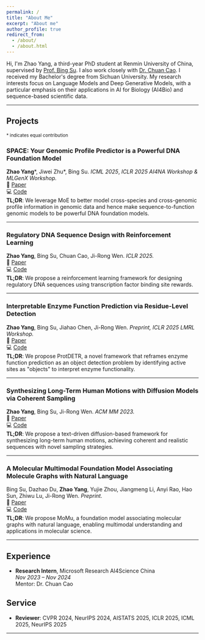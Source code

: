 ```yaml
---
permalink: /
title: "About Me"
excerpt: "About me"
author_profile: true
redirect_from: 
  - /about/
  - /about.html
---
```


Hi, I'm Zhao Yang, a third-year PhD student at Renmin University of China, supervised by [Prof. Bing Su](https://gsai.ruc.edu.cn/bingsu). I also work closely with [Dr. Chuan Cao](http://www.bjzgca.edu.cn/PicDetail.aspx?ID=317). I received my Bachelor's degree from Sichuan University. My research interests focus on Language Models and Deep Generative Models, with a particular emphasis on their applications in AI for Biology (AI4Bio) and sequence-based scientific data.

<!-- 
Recent Research Interests:
- Developing sequence-based scientific foundation models to advance biological and scientific understanding.
- Integrating foundation models with biological data and prior knowledge to solve critical community-focused tasks, such as variant effect prediction (VEP).
-->

---

## Projects

<small>* indicates equal contribution</small>

### SPACE: Your Genomic Profile Predictor is a Powerful DNA Foundation Model
**Zhao Yang**\*, Jiwei Zhu\*, Bing Su. *ICML 2025*, *ICLR 2025 AI4NA Workshop & MLGenX Workshop.*  
📄 [Paper](https://arxiv.org/abs/2506.01833)  
💻 [Code](https://github.com/ZhuJiwei111/space)  
**TL;DR**:  We leverage MoE to better model cross-species and cross-genomic profile information in genomic data and hence make sequence-to-function genomic models to be powerful DNA foundation models. 

---

### Regulatory DNA Sequence Design with Reinforcement Learning  
**Zhao Yang**, Bing Su, Chuan Cao, Ji-Rong Wen. *ICLR 2025.*  
📄 [Paper](https://arxiv.org/abs/2503.07981)  
💻 [Code](https://github.com/yangzhao1230/TACO)  
**TL;DR**: We propose a reinforcement learning framework for designing regulatory DNA sequences using transcription factor binding site rewards. 

---

### Interpretable Enzyme Function Prediction via Residue-Level Detection  
**Zhao Yang**, Bing Su, Jiahao Chen, Ji-Rong Wen. *Preprint, ICLR 2025 LMRL Workshop.*  
📄 [Paper](https://arxiv.org/abs/2501.05644)  
💻 [Code](https://github.com/yangzhao1230/ProtDETR)  
**TL;DR**: We propose ProtDETR, a novel framework that reframes enzyme function prediction as an object detection problem by identifying active sites as "objects" to interpret enzyme functionality.

---

### Synthesizing Long-Term Human Motions with Diffusion Models via Coherent Sampling  
**Zhao Yang**, Bing Su, Ji-Rong Wen. *ACM MM 2023.*  
📄 [Paper](https://dl.acm.org/doi/10.1145/3581783.3611887)  
💻 [Code](https://github.com/yangzhao1230/PCMDM)  
**TL;DR**: We propose a text-driven diffusion-based framework for synthesizing long-term human motions, achieving coherent and realistic sequences with novel sampling strategies.

---

### A Molecular Multimodal Foundation Model Associating Molecule Graphs with Natural Language  
Bing Su, Dazhao Du, **Zhao Yang**, Yujie Zhou, Jiangmeng Li, Anyi Rao, Hao Sun, Zhiwu Lu, Ji-Rong Wen. *Preprint.*  
📄 [Paper](https://arxiv.org/abs/2209.05481)  
💻 [Code](https://github.com/ddz16/MoMu)  
**TL;DR**: We propose MoMu, a foundation model associating molecular graphs with natural language, enabling multimodal understanding and applications in molecular science.

---

## Experience

- **Research Intern**, Microsoft Research AI4Science China  
  *Nov 2023 – Nov 2024*  
  Mentor: Dr. Chuan Cao  

## Service
- **Reviewer**: CVPR 2024, NeurIPS 2024, AISTATS 2025, ICLR 2025, ICML 2025, NeurIPS 2025
<!-- - **First Prize**: National Olympiad in Informatics in Provinces (NOIP), 2016 -->

---
